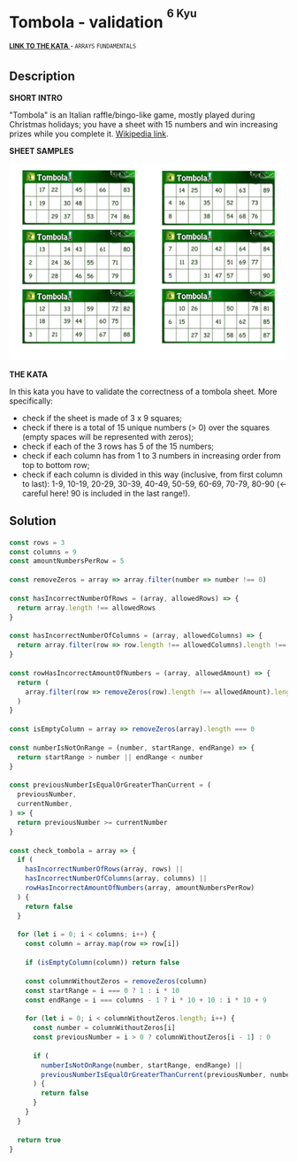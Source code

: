 <h1>Tombola - validation <sup><sup>6 Kyu</sup></sup></h1>

<sup>
  <a href="https://www.codewars.com/kata/5898a751b2edc082f60005f4">
    <strong>LINK TO THE KATA</strong>
  </a> - <code>ARRAYS</code> <code>FUNDAMENTALS</code>
</sup>

## Description

**SHORT INTRO**

"Tombola" is an Italian raffle/bingo-like game, mostly played during Christmas holidays; you have a sheet with 15 numbers and win increasing prizes while you complete it. [Wikipedia link](<https://en.wikipedia.org/wiki/Tombola_(game)>).

**SHEET SAMPLES**

![Tombola sheet samples](../images/tombola-sheet-samples.jpg)

**THE KATA**

In this kata you have to validate the correctness of a tombola sheet. More specifically:

- check if the sheet is made of 3 x 9 squares;
- check if there is a total of 15 unique numbers (> 0) over the squares (empty spaces will be represented with zeros);
- check if each of the 3 rows has 5 of the 15 numbers;
- check if each column has from 1 to 3 numbers in increasing order from top to bottom row;
- check if each column is divided in this way (inclusive, from first column to last): 1-9, 10-19, 20-29, 30-39, 40-49, 50-59, 60-69, 70-79, 80-90 (<- careful here! 90 is included in the last range!).

## Solution

```javascript
const rows = 3
const columns = 9
const amountNumbersPerRow = 5

const removeZeros = array => array.filter(number => number !== 0)

const hasIncorrectNumberOfRows = (array, allowedRows) => {
  return array.length !== allowedRows
}

const hasIncorrectNumberOfColumns = (array, allowedColumns) => {
  return array.filter(row => row.length !== allowedColumns).length !== 0
}

const rowHasIncorrectAmountOfNumbers = (array, allowedAmount) => {
  return (
    array.filter(row => removeZeros(row).length !== allowedAmount).length !== 0
  )
}

const isEmptyColumn = array => removeZeros(array).length === 0

const numberIsNotOnRange = (number, startRange, endRange) => {
  return startRange > number || endRange < number
}

const previousNumberIsEqualOrGreaterThanCurrent = (
  previousNumber,
  currentNumber,
) => {
  return previousNumber >= currentNumber
}

const check_tombola = array => {
  if (
    hasIncorrectNumberOfRows(array, rows) ||
    hasIncorrectNumberOfColumns(array, columns) ||
    rowHasIncorrectAmountOfNumbers(array, amountNumbersPerRow)
  ) {
    return false
  }

  for (let i = 0; i < columns; i++) {
    const column = array.map(row => row[i])

    if (isEmptyColumn(column)) return false

    const columnWithoutZeros = removeZeros(column)
    const startRange = i === 0 ? 1 : i * 10
    const endRange = i === columns - 1 ? i * 10 + 10 : i * 10 + 9

    for (let i = 0; i < columnWithoutZeros.length; i++) {
      const number = columnWithoutZeros[i]
      const previousNumber = i > 0 ? columnWithoutZeros[i - 1] : 0

      if (
        numberIsNotOnRange(number, startRange, endRange) ||
        previousNumberIsEqualOrGreaterThanCurrent(previousNumber, number)
      ) {
        return false
      }
    }
  }

  return true
}
```
